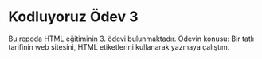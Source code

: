 
# Kodluyoruz Ödev 3

Bu repoda HTML eğitiminin 3. ödevi bulunmaktadır. 
Ödevin konusu: Bir tatlı tarifinin web sitesini, HTML etiketlerini kullanarak yazmaya çalıştım.
